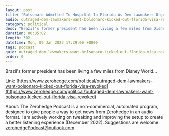 ```yaml
---
layout: post
title: "Bolsonaro Admitted To Hospital In Florida As Dem Lawmakers Urge Booting Him From US"
audio: outraged-dem-lawmakers-want-bolsonaro-kicked-out-florida-visa-revoked-0
category: political
desc: "Brazil's former president has been living a few miles from Disney World..."
duration: 00:05:02
length: 302
datetime: Mon, 09 Jan 2023 17:39:00 +0000
tags: podcast
guid: outraged-dem-lawmakers-want-bolsonaro-kicked-out-florida-visa-revoked-0
order: 0
---
```

Brazil's former president has been living a few miles from Disney World...

Link: [https://www.zerohedge.com/political/outraged-dem-lawmakers-want-bolsonaro-kicked-out-florida-visa-revoked](https://www.zerohedge.com/political/outraged-dem-lawmakers-want-bolsonaro-kicked-out-florida-visa-revoked)

About: The Zerohedge Podcast is a non-commercial, automated program, designed to give people a way to get news from Zerohedge in an audio format.  I am actively working on tweaking and improving the setup to create a better listening experience (December 2022).  Suggestions are welcome: [zerohedgePodcast@outlook.com](mailto:zerohedgePodcast@outlook.com)
